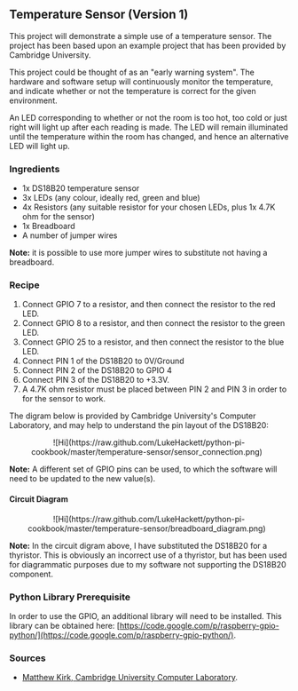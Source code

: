 Temperature Sensor (Version 1)
-------

This project will demonstrate a simple use of a temperature sensor. The 
project has been based upon an example project that has been provided 
by Cambridge University.

This project could be thought of as an "early warning system". The hardware
and software setup will continuously monitor the temperature, and indicate 
whether or not the temperature is correct for the given environment. 

An LED corresponding to whether or not the room is too hot, too cold or just
right will light up after each reading is made. The LED will remain illuminated 
until the temperature within the room has changed, and hence an alternative 
LED will light up.


### Ingredients

* 1x DS18B20 temperature sensor
* 3x LEDs (any colour, ideally red, green and blue)
* 4x Resistors (any suitable resistor for your chosen LEDs, plus 1x 4.7K ohm for the sensor)
* 1x Breadboard
* A number of jumper wires

**Note:** it is possible to use more jumper wires to substitute not having a 
breadboard.


### Recipe

1. Connect GPIO 7 to a resistor, and then connect the resistor to the red LED.
2. Connect GPIO 8 to a resistor, and then connect the resistor to the green LED.
3. Connect GPIO 25 to a resistor, and then connect the resistor to the blue LED.
4. Connect PIN 1 of the DS18B20 to 0V/Ground
5. Connect PIN 2 of the DS18B20 to GPIO 4
6. Connect PIN 3 of the DS18B20 to +3.3V.
7. A 4.7K ohm resistor must be placed between PIN 2 and PIN 3 in order to for 
the sensor to work.

The digram below is provided by Cambridge University's Computer Laboratory, 
and may help to understand the pin layout of the DS18B20:

<center>![Hi](https://raw.github.com/LukeHackett/python-pi-cookbook/master/temperature-sensor/sensor_connection.png) &nbsp; </center>

**Note:** A different set of GPIO pins can be used, to which the software will 
need to be updated to the new value(s).


#### Circuit Diagram

<center>![Hi](https://raw.github.com/LukeHackett/python-pi-cookbook/master/temperature-sensor/breadboard_diagram.png) &nbsp; </center>

**Note:** In the circuit digram above, I have substituted the DS18B20 for a 
thyristor. This is obviously an incorrect use of a thyristor, but has been 
used for diagrammatic purposes due to my software not supporting the DS18B20 
component.


### Python Library Prerequisite

In order to use the GPIO, an additional library will need to be installed.
This library can be obtained here: [https://code.google.com/p/raspberry-gpio-python/](https://code.google.com/p/raspberry-gpio-python/).


### Sources

* [Matthew Kirk, Cambridge University Computer Laboratory](http://www.cl.cam.ac.uk/projects/raspberrypi/tutorials/temperature/).

